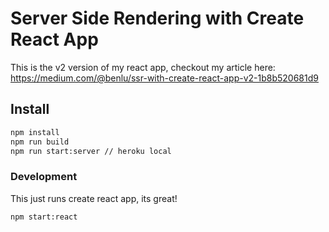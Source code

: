 Server Side Rendering with Create React App
===========================================

This is the v2 version of my react app, checkout my article here: https://medium.com/@benlu/ssr-with-create-react-app-v2-1b8b520681d9

Install
-------
```bash
npm install
npm run build
npm run start:server // heroku local
```

### Development
This just runs create react app, its great!
```bash
npm start:react
```

